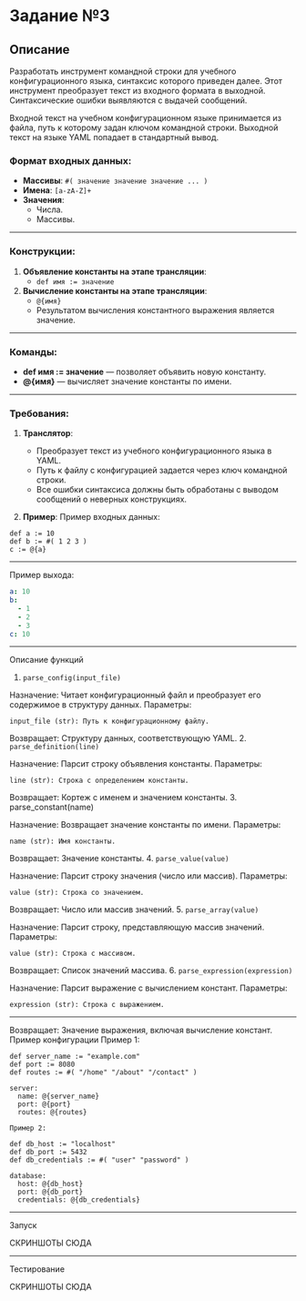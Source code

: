 # Задание №3

## Описание
Разработать инструмент командной строки для учебного конфигурационного языка, синтаксис которого приведен далее. Этот инструмент преобразует текст из входного формата в выходной. Синтаксические ошибки выявляются с выдачей сообщений.

Входной текст на учебном конфигурационном языке принимается из файла, путь к которому задан ключом командной строки. Выходной текст на языке YAML попадает в стандартный вывод.

### Формат входных данных:
- **Массивы**: `#( значение значение значение ... )`
- **Имена**: `[a-zA-Z]+`
- **Значения**:
  - Числа.
  - Массивы.
---
### Конструкции:
1. **Объявление константы на этапе трансляции**:
   - `def имя := значение`
2. **Вычисление константы на этапе трансляции**:
   - `@{имя}`
   - Результатом вычисления константного выражения является значение.
---
### Команды:
- **def имя := значение** — позволяет объявить новую константу.
- **@{имя}** — вычисляет значение константы по имени.
---
### Требования:
1. **Транслятор**:
   - Преобразует текст из учебного конфигурационного языка в YAML.
   - Путь к файлу с конфигурацией задается через ключ командной строки.
   - Все ошибки синтаксиса должны быть обработаны с выводом сообщений о неверных конструкциях.
   
2. **Пример**:
   Пример входных данных:

```
def a := 10
def b := #( 1 2 3 )
c := @{a}
```
---
Пример выхода:
```yaml
a: 10
b:
  - 1
  - 2
  - 3
c: 10
```
---
Описание функций
1. `parse_config(input_file)`

Назначение: Читает конфигурационный файл и преобразует его содержимое в структуру данных.
Параметры:

    input_file (str): Путь к конфигурационному файлу.

Возвращает: Структуру данных, соответствующую YAML.
2. `parse_definition(line)`

Назначение: Парсит строку объявления константы.
Параметры:

    line (str): Строка с определением константы.

Возвращает: Кортеж с именем и значением константы.
3. parse_constant(name)

Назначение: Возвращает значение константы по имени.
Параметры:

    name (str): Имя константы.

Возвращает: Значение константы.
4. `parse_value(value)`

Назначение: Парсит строку значения (число или массив).
Параметры:

    value (str): Строка со значением.

Возвращает: Число или массив значений.
5. `parse_array(value)`

Назначение: Парсит строку, представляющую массив значений.
Параметры:

    value (str): Строка с массивом.

Возвращает: Список значений массива.
6. `parse_expression(expression)`

Назначение: Парсит выражение с вычислением констант.
Параметры:

    expression (str): Строка с выражением.
---
Возвращает: Значение выражения, включая вычисление констант.
Пример конфигурации
Пример 1:

```
def server_name := "example.com"
def port := 8080
def routes := #( "/home" "/about" "/contact" )

server:
  name: @{server_name}
  port: @{port}
  routes: @{routes}

Пример 2:

def db_host := "localhost"
def db_port := 5432
def db_credentials := #( "user" "password" )

database:
  host: @{db_host}
  port: @{db_port}
  credentials: @{db_credentials}
```
---

Запуск

СКРИНШОТЫ СЮДА

---

Тестирование

СКРИНШОТЫ СЮДА
